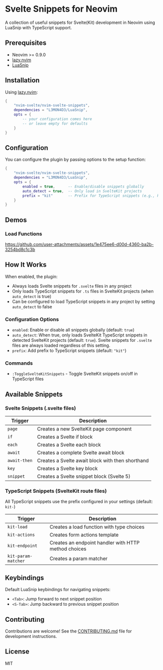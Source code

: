 # Svelte Snippets for Neovim

A collection of useful snippets for Svelte(Kit) development in Neovim using LuaSnip with TypeScript support.

## Prerequisites

- Neovim >= 0.9.0
- [lazy.nvim](https://github.com/folke/lazy.nvim)
- [LuaSnip](https://github.com/L3MON4D3/LuaSnip)

## Installation

Using [lazy.nvim](https://github.com/folke/lazy.nvim):

```lua
{
    "nvim-svelte/nvim-svelte-snippets",
    dependencies = "L3MON4D3/LuaSnip",
    opts = {
        -- your configuration comes here
        -- or leave empty for defaults
    }
}
```

## Configuration

You can configure the plugin by passing options to the setup function:

```lua
{
    "nvim-svelte/nvim-svelte-snippets",
    dependencies = "L3MON4D3/LuaSnip",
    opts = {
        enabled = true,      -- Enable/disable snippets globally
        auto_detect = true,  -- Only load in SvelteKit projects
        prefix = "kit"       -- Prefix for TypeScript snippets (e.g., kit-load)
    }
}

```

## Demos

### Load Functions

https://github.com/user-attachments/assets/1e475ee6-d00d-4360-ba2b-3254bd8c1c3b

## How It Works

When enabled, the plugin:

- Always loads Svelte snippets for `.svelte` files in any project
- Only loads TypeScript snippets for `.ts` files in SvelteKit projects (when `auto_detect` is true)
- Can be configured to load TypeScript snippets in any project by setting `auto_detect` to false

### Configuration Options

- `enabled`: Enable or disable all snippets globally (default: `true`)
- `auto_detect`: When true, only loads SvelteKit TypeScript snippets in detected SvelteKit projects (default: `true`). Svelte snippets for `.svelte` files are always loaded regardless of this setting.
- `prefix`: Add prefix to TypeScript snippets (default: `"kit"`)

### Commands

- `:ToggleSvelteKitSnippets` - Toggle SvelteKit snippets on/off in TypeScript files

## Available Snippets

### Svelte Snippets (.svelte files)

| Trigger      | Description                                      |
| ------------ | ------------------------------------------------ |
| `page`       | Creates a new SvelteKit page component           |
| `if`         | Creates a Svelte if block                        |
| `each`       | Creates a Svelte each block                      |
| `await`      | Creates a complete Svelte await block            |
| `await-then` | Creates a Svelte await block with then shorthand |
| `key`        | Creates a Svelte key block                       |
| `snippet`    | Creates a Svelte snippet block (Svelte 5)        |

### TypeScript Snippets (SvelteKit route files)

All TypeScript snippets use the prefix configured in your settings (default: `kit-`)

| Trigger             | Description                                          |
| ------------------- | ---------------------------------------------------- |
| `kit-load`          | Creates a load function with type choices            |
| `kit-actions`       | Creates form actions template                        |
| `kit-endpoint`      | Creates an endpoint handler with HTTP method choices |
| `kit-param-matcher` | Creates a param matcher                              |

## Keybindings

Default LuaSnip keybindings for navigating snippets:

- `<Tab>`: Jump forward to next snippet position
- `<S-Tab>`: Jump backward to previous snippet position

## Contributing

Contributions are welcome! See the [CONTRIBUTING.md](CONTRIBUTING.md) file for development instructions.

## License

MIT
